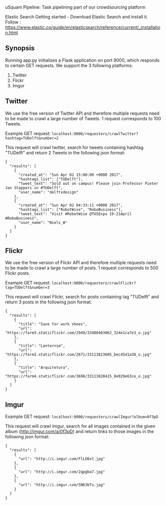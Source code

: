 uSquam Pipeline:
Task pipelining part of our crowdsourcing platform

Elastic Search
Getting started - Download Elastic Search and install it.
Follow : https://www.elastic.co/guide/en/elasticsearch/reference/current/_installation.html

## Synopsis

Running app.py initializes a Flask application on port 9000, which responds to certain GET requests. We support the 3 following platforms:

1. Twitter
2. Flickr
3. Imgur

## Twitter

We use the free version of Twitter API and therefore multiple requests need to be made to crawl a large number of Tweets. 1 request corresponds to 100 Tweets.

Example GET request: `localhost:9000/requesters/crawlTwitter?hashtag=TUDelft&number=2`

This request will crawl twitter, search for tweets containing hashtag "TUDelft" and return 2 Tweets in the following json format:

	{
	  "results": [
		{
		  "created_at": "Sun Apr 02 15:00:00 +0000 2017",
		  "hashtags_list": ["TUDelft"],
		  "tweet_text": "Sold out on campus! Please join Professor Pieter Jan Stappers in #TUDelft",
		  "user_name": "delftxdesign"
		},
		{
		  "created_at": "Sun Apr 02 04:33:11 +0000 2017",
		  "hashtags_list": ["RobotWise", "RoboBusiness"],
		  "tweet_text": "Visit #RobotWise @TUSExpo 19-21April #RoboBusiness",
		  "user_name": "Niels_W"
		}
	  ]
	}

## Flickr

We use the free version of Flickr API and therefore multiple requests need to be made to crawl a large number of posts. 1 request corresponds to 500 Flickr posts.

Example GET request: `localhost:9000/requesters/crawlFlickr?tag=TUDelft&number=3`

This request will crawl Flickr, search for posts containing tag "TUDelft" and return 3 posts in the following json format:

	{
	  "results": [
		{
		  "title": "Save for work shoes",
		  "url": "https://farm3.staticflickr.com/2949/33400403062_324e1ca7e3_o.jpg"
		},
		{
		  "title": "Lanternim",
		  "url": "https://farm3.staticflickr.com/2671/33113823605_bec45d1a38_o.jpg"
		},
		{
		  "title": "Arquitetura",
		  "url": "https://farm4.staticflickr.com/3698/33113820415_0e929e63ce_o.jpg"
		}
	  ]
	}

## Imgur

Example GET request: `localhost:9000/requesters/crawlImgur?album=0f3pD`

This request will crawl Imgur, search for all images contained in the given album (http://imgur.com/a/0f3pD) and return links to those images in the following json format:

	{
	  "results": [
		{
		  "url": "http://i.imgur.com/FlLO0xt.jpg"
		},
		{
		  "url": "http://i.imgur.com/2qpgba7.jpg"
		},
		{
		  "url": "http://i.imgur.com/5N63bTx.jpg"
		}
	  ]
	}

